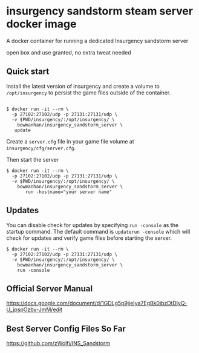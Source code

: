 # insurgency sandstorm steam server docker image

A docker container for running a dedicated Insurgency sandstorm server

open box and use granted, no extra tweat needed

## Quick start

Install the latest version of insurgency and create a volume to `/opt/insurgency` to persist the game files outside of the container.

```shell
	
$ docker run -it --rm \
  -p 27102:27102/udp -p 27131:27131/udp \
  -v $PWD/insurgency/:/opt/insurgency/ \
    bowmanhan/insurgency_sandstorm_server \
   update

```

Create a `server.cfg` file in your game file volume at `insurgency/cfg/server.cfg`. 



Then start the server

```shell
$ docker run -it --rm \
  -p 27102:27102/udp -p 27131:27131/udp \
  -v $PWD/insurgency/:/opt/insurgency/ \
    bowmanhan/insurgency_sandstorm_server \
	   run -hostname="your server name"
```

## Updates

You can disable check for updates by specifying `run -console` as the startup command. The default command is `updaterun -console` which will check for updates and verify game files before starting the server.

```shell
$ docker run -it --rm \
  -p 27102:27102/udp -p 27131:27131/udp \
  -v $PWD/insurgency/:/opt/insurgency/ \
    bowmanhan/insurgency_sandstorm_server \
    run -console
```

## Official Server Manual

https://docs.google.com/document/d/1GDLg5p9jjeIya7EgBk0ibzDtDlyQ-U_jpspOzby-JmM/edit

## Best Server Config Files So Far

https://github.com/zWolfi/INS_Sandstorm
